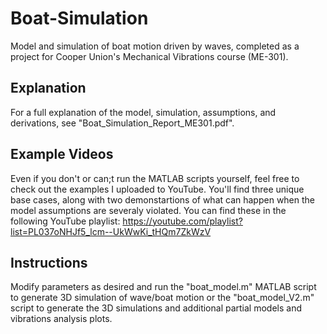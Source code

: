 # Boat-Simulation
Model and simulation of boat motion driven by waves, completed as a project for Cooper Union's Mechanical Vibrations course (ME-301).

## Explanation
For a full explanation of the model, simulation, assumptions, and derivations, see "Boat_Simulation_Report_ME301.pdf".

## Example Videos
Even if you don't or can;t run the MATLAB scripts yourself, feel free to check out the examples I uploaded to YouTube. You'll find three unique base cases, along with two demonstartions of what can happen when the model assumptions are severaly violated. You can find these in the following YouTube playlist: https://youtube.com/playlist?list=PL037oNHJf5_lcm--UkWwKi_tHQm7ZkWzV

## Instructions
Modify parameters as desired and run the "boat_model.m" MATLAB script to generate 3D simulation of wave/boat motion or the "boat_model_V2.m" script to generate the 3D simulations and additional partial models and vibrations analysis plots.
